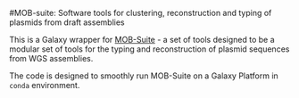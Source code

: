 #MOB-suite: Software tools for clustering, reconstruction and typing of plasmids from draft assemblies


This is a Galaxy wrapper for [MOB-Suite](https://github.com/phac-nml/mob-suite) - a set of tools designed to be a modular set of tools for the typing and reconstruction of plasmid sequences from WGS assemblies.

The code is designed to smoothly run MOB-Suite on a Galaxy Platform in `conda` environment. 

 